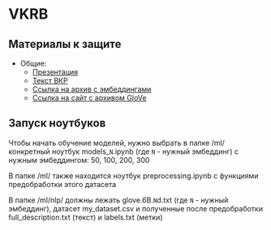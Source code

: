 # VKRB

## Материалы к защите

* Общие:
  * [Презентация](https://docs.google.com/presentation/d/1Y6asjlmMqRdHtZhMbFeqNnHQzITvO5ha/edit?usp=sharing&ouid=102555644707355348645&rtpof=true&sd=true)
  * [Текст ВКР](https://docs.google.com/document/d/1IF8wliS-8TJSNtWH_XSPEBnPCv61gB79/edit?usp=sharing&ouid=102555644707355348645&rtpof=true&sd=true)
  * [Ссылка на архив с эмбеддингами](https://drive.google.com/file/d/1M5eB7x7Opa-lQe9ppgbUSv2q7BGmfVZn/view?usp=sharing)
  * [Ссылка на сайт с архивом GloVe](https://nlp.stanford.edu/projects/glove/)
  

## Запуск ноутбуков

Чтобы начать обучение моделей, нужно выбрать в папке /ml/ конкретный ноутбук models_`N`.ipynb (где `N` - нужный эмбеддинг) с нужным эмбеддингом: 50, 100, 200, 300

В папке /ml/ также находится ноутбук preprocessing.ipynb с функциями предобработки этого датасета

В папке /ml/nlp/ должны лежать glove.6B.`N`d.txt (где `N` - нужный эмбеддинг), датасет my_dataset.csv и полученные после предобработки full_description.txt (текст) и labels.txt (метки)
